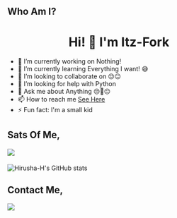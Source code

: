 ## Who Am I?

# <center>Hi! 👋 I'm Itz-Fork</center>

- 🔭 I’m currently working on Nothing!
- 🌱 I’m currently learning Everything I want! 😅
- 👯 I’m looking to collaborate on 😒😑
- 🤔 I’m looking for help with Python
- 💬 Ask me about Anything 😒🤖😑
- 📫 How to reach me [See Here](https://github.com/Itz-fork#contact-me)
- ⚡ Fun fact: I'm a small kid


## Sats Of Me,

<h4 align="left"><img src="https://komarev.com/ghpvc/?username=Itz-fork&style=flat-square&color=39FF14"></h4>

![Hirusha-H's GitHub stats](https://github-readme-stats.vercel.app/api?username=Itz-fork&show_icons=true&theme=tokyonight)

## Contact Me,

<a href="https://t.me/Bruh_0x"><img src="https://img.shields.io/badge/Telegram-2CA5E0?style=for-the-badge&logo=telegram&logoColor=white"></a>
                                                                                                                                     
